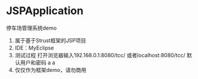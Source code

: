# JSPApplication
停车场管理系统demo
 
1. 属于基于Strust框架的JSP项目
2. IDE：MyEclipse
3. 测试过程 打开浏览器输入192.168.0.1:8080/tcc/ 或者localhost:8080/tcc/
   默认用户和密码 a a
4. 仅仅作为框架demo，请勿商用

